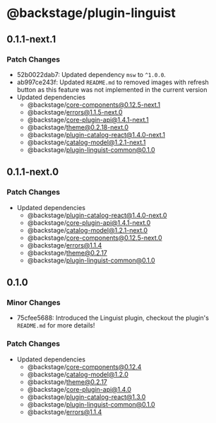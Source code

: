 # @backstage/plugin-linguist

## 0.1.1-next.1

### Patch Changes

- 52b0022dab7: Updated dependency `msw` to `^1.0.0`.
- ab997ce243f: Updated `README.md` to removed images with refresh button as this feature was not implemented in the current version
- Updated dependencies
  - @backstage/core-components@0.12.5-next.1
  - @backstage/errors@1.1.5-next.0
  - @backstage/core-plugin-api@1.4.1-next.1
  - @backstage/theme@0.2.18-next.0
  - @backstage/plugin-catalog-react@1.4.0-next.1
  - @backstage/catalog-model@1.2.1-next.1
  - @backstage/plugin-linguist-common@0.1.0

## 0.1.1-next.0

### Patch Changes

- Updated dependencies
  - @backstage/plugin-catalog-react@1.4.0-next.0
  - @backstage/core-plugin-api@1.4.1-next.0
  - @backstage/catalog-model@1.2.1-next.0
  - @backstage/core-components@0.12.5-next.0
  - @backstage/errors@1.1.4
  - @backstage/theme@0.2.17
  - @backstage/plugin-linguist-common@0.1.0

## 0.1.0

### Minor Changes

- 75cfee5688: Introduced the Linguist plugin, checkout the plugin's `README.md` for more details!

### Patch Changes

- Updated dependencies
  - @backstage/core-components@0.12.4
  - @backstage/catalog-model@1.2.0
  - @backstage/theme@0.2.17
  - @backstage/core-plugin-api@1.4.0
  - @backstage/plugin-catalog-react@1.3.0
  - @backstage/plugin-linguist-common@0.1.0
  - @backstage/errors@1.1.4
